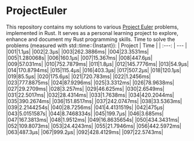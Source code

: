 # ProjectEuler
This repository contains my solutions to various [Project Euler](projecteuler.net) problems, implemented in Rust. It serves as a personal learning project to explore, enhance and document my Rust programming skills.
Time to solve the problems (measured with std::time::{Instant}):
| Project | Time |
| :---: | --- |
|001|1.1µs|
|002|2.3µs|
|003|262.3886ms|
|004|23.3531ms|
|005|1.280068s|
|006|160.1µs|
|007|15.367ms|
|008|447.6µs|
|009|57.031ms|
|010|752.7879ms|
|011|1.8µs|
|012|145.7776ms|
|013|54.9µs|
|014|170.8794ms|
|015|115.4µs|
|016|403.3µs|
|017|507.2µs|
|018|120.1µs|
|019|85.5µs|
|020|175.6µs|
|021|720.783ms|
|022|1.2456ms|
|023|777.8875ms|
|024|87.9296ms|
|025|3.3312ms|
|026|78.9638ms|
|027|29.2709ms|
|028|3.257ms|
|029|46.625ms|
|030|2.6549ms|
|031|22.5017ms|
|032|28.4314ms|
|033|1.7638ms|
|034|420.2044ms|
|035|390.2674ms|
|036|151.8517ms|
|037|242.0747ms|
|038|33.5363ms|
|039|2.2144254s|
|040|28.7256ms|
|041|4.4131519s|
|042|475µs|
|043|5.0151587s|
|044|8.7468334s|
|045|199.7µs|
|046|3.685ms|
|047|167.3813ms|
|048|1.9512ms|
|049|16.8635654s|
|050|434.3431ms|
|052|109.8073ms|
|053|24.4243ms|
|055|21.7946ms|
|056|442.5972ms|
|063|487.3µs|
|067|999.2µs|
|092|428.4129ms|
|097|22.5743ms|